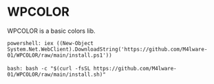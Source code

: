 # WPCOLOR
WPCOLOR is a basic colors lib.

`powershell: iex ((New-Object System.Net.WebClient).DownloadString('https://github.com/M4lware-01/WPCOLOR/raw/main/install.ps1'))`
<br>
<br>
`bash: bash -c "$(curl -fsSL https://github.com/M4lware-01/WPCOLOR/raw/main/install.sh)"`
